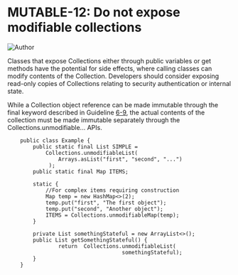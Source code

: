# MUTABLE-12: Do not expose modifiable collections
![Author](https://img.shields.io/badge/Author-Oracle-blue.svg)


Classes that expose Collections either through public variables or get methods have the potential for side effects, where calling classes can modify contents of the Collection. Developers should consider exposing read-only copies of Collections relating to security authentication or internal state.

While a Collection object reference can be made immutable through the final keyword described in Guideline [6-9](../g6_09), the actual contents of the collection must be made immutable separately through the Collections.unmodifiable... APIs.

        public class Example {
            public static final List SIMPLE = 
                Collections.unmodifiableList(
                    Arrays.asList("first", "second", "...")
                 );
            public static final Map ITEMS;

            static {
                //For complex items requiring construction
                Map temp = new HashMap<>(2);
                temp.put("first", "The first object");
                temp.put("second", "Another object");
                ITEMS = Collections.unmodifiableMap(temp);
            }
            
            private List somethingStateful = new ArrayList<>();
            public List getSomethingStateful() {
                    return  Collections.unmodifiableList(
                                        somethingStateful);
            }
        }


